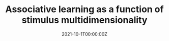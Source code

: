 ---
title: Associative learning as a function of stimulus multidimensionality
summary: insert text
tags:
- Associative learning
- Psychopathic deficits
- Attention
- Psychopathy
date: "2021-10-1T00:00:00Z"

# Optional external URL for project (replaces project detail page).
external_link: "https://osf.io/xgnwr/"

---